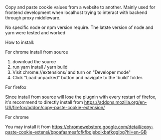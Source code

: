 Copy and paste cookie values from a website to another.
Mainly used for frontend development when localhost trying to interact with backend through proxy middleware.

No specific node or npm version require. The latste version of node and yarn were tested and worked

How to install:

For chrome install from source

1. download the source
2. run yarn install / yarn build
3. Visit chrome://extensions/ and turn on "Developer mode"
4. Click "Load unpacked" button and navigate to the 'build' folder.

For firefox 

Since install from source will lose the plugnin with every restart of firefox, it's recommend to directly install from 
https://addons.mozilla.org/en-US/firefox/addon/copy-paste-cookie-extension/

For chrome

You may install it from
https://chromewebstore.google.com/detail/copy-paste-cookie-extensi/bpoafaameafofkfbgjeboikbafkggibg?hl=en-GB




